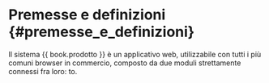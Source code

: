 # Premesse e definizioni {#premesse_e_definizioni}

Il sistema {{ book.prodotto }} è un applicativo web, utilizzabile con tutti i più comuni browser in commercio, composto da due moduli strettamente connessi fra  loro:
to.

